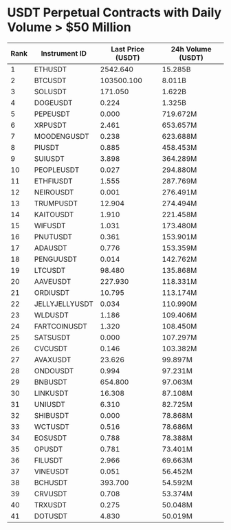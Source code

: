 # USDT Perpetual Contracts with Daily Volume > $50 Million

| Rank | Instrument ID | Last Price (USDT) | 24h Volume (USDT) |
|------|---------------|-------------------|-------------------|
| 1 | ETHUSDT | 2542.640 | 15.285B |
| 2 | BTCUSDT | 103500.100 | 8.011B |
| 3 | SOLUSDT | 171.050 | 1.622B |
| 4 | DOGEUSDT | 0.224 | 1.325B |
| 5 | PEPEUSDT | 0.000 | 719.672M |
| 6 | XRPUSDT | 2.461 | 653.657M |
| 7 | MOODENGUSDT | 0.238 | 623.688M |
| 8 | PIUSDT | 0.885 | 458.453M |
| 9 | SUIUSDT | 3.898 | 364.289M |
| 10 | PEOPLEUSDT | 0.027 | 294.880M |
| 11 | ETHFIUSDT | 1.555 | 287.769M |
| 12 | NEIROUSDT | 0.001 | 276.491M |
| 13 | TRUMPUSDT | 12.904 | 274.494M |
| 14 | KAITOUSDT | 1.910 | 221.458M |
| 15 | WIFUSDT | 1.031 | 173.480M |
| 16 | PNUTUSDT | 0.361 | 153.901M |
| 17 | ADAUSDT | 0.776 | 153.359M |
| 18 | PENGUUSDT | 0.014 | 142.762M |
| 19 | LTCUSDT | 98.480 | 135.868M |
| 20 | AAVEUSDT | 227.930 | 118.331M |
| 21 | ORDIUSDT | 10.795 | 113.174M |
| 22 | JELLYJELLYUSDT | 0.034 | 110.990M |
| 23 | WLDUSDT | 1.186 | 109.406M |
| 24 | FARTCOINUSDT | 1.320 | 108.450M |
| 25 | SATSUSDT | 0.000 | 107.297M |
| 26 | CVCUSDT | 0.146 | 103.382M |
| 27 | AVAXUSDT | 23.626 | 99.897M |
| 28 | ONDOUSDT | 0.994 | 97.231M |
| 29 | BNBUSDT | 654.800 | 97.063M |
| 30 | LINKUSDT | 16.308 | 87.108M |
| 31 | UNIUSDT | 6.310 | 82.725M |
| 32 | SHIBUSDT | 0.000 | 78.868M |
| 33 | WCTUSDT | 0.516 | 78.686M |
| 34 | EOSUSDT | 0.788 | 78.388M |
| 35 | OPUSDT | 0.781 | 73.401M |
| 36 | FILUSDT | 2.966 | 69.663M |
| 37 | VINEUSDT | 0.051 | 56.452M |
| 38 | BCHUSDT | 393.700 | 54.592M |
| 39 | CRVUSDT | 0.708 | 53.374M |
| 40 | TRXUSDT | 0.275 | 50.048M |
| 41 | DOTUSDT | 4.830 | 50.019M |
